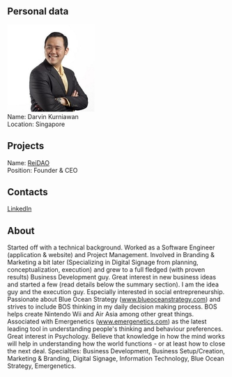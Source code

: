 ## Personal data
![darvin kurniawan photo](photo/darvin_kurniawan.jpg)  
Name:   Darvin Kurniawan  
Location: Singapore   
## Projects 
Name: [ReiDAO](../projects/reidao.md)  
Position: Founder & CEO   
## Contacts
[LinkedIn](https://www.linkedin.com/in/darvink/)      
## About
Started off with a technical background. Worked as a Software Engineer (application & website) and Project Management. Involved in Branding & Marketing a bit later (Specializing in Digital Signage from planning, conceptualization, execution) and grew to a full fledged (with proven results) Business Development guy.
Great interest in new business ideas and started a few (read details below the summary section). I am the idea guy and the execution guy. Especially interested in social entrepreneurship.
Passionate about Blue Ocean Strategy (www.blueoceanstrategy.com) and strives to include BOS thinking in my daily decision making process. BOS helps create Nintendo Wii and Air Asia among other great things.
Associated with Emergenetics (www.emergenetics.com) as the latest leading tool in understanding people's thinking and behaviour preferences.
Great interest in Psychology. Believe that knowledge in how the mind works will help in understanding how the world functions - or at least how to close the next deal.
Specialties: Business Development, Business Setup/Creation, Marketing & Branding, Digital Signage, Information Technology, Blue Ocean Strategy, Emergenetics.
